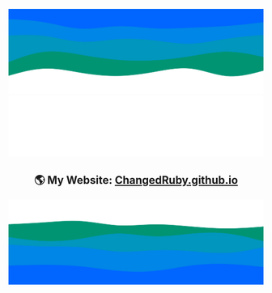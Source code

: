 <!--
## Hello, I am Gustavo 👋
**ChangedRuby/ChangedRuby** is a ✨ _special_ ✨ repository because its `README.md` (this file) appears on your GitHub profile.

Here are some ideas to get you started:

- 🔭 I’m currently working on ...
- 🌱 I’m currently learning ...
- 👯 I’m looking to collaborate on ...
- 🤔 I’m looking for help with ...
- 💬 Ask me about ...
- 📫 How to reach me: ...
- 😄 Pronouns: ...
- ⚡ Fun fact: ...
-->

![Image_top](/waves_top.svg)
![Description](/description.svg)

<h2 align="center">🌎 My Website: <a href="https://changedruby.github.io">ChangedRuby.github.io</a></h2>

![Image_bottom](/waves_bottom.svg)
